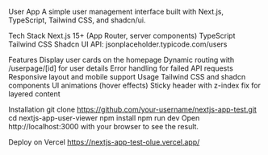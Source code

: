 User App
A simple user management interface built with Next.js, TypeScript, Tailwind CSS, and shadcn/ui.

Tech Stack
Next.js 15+ (App Router, server components)
TypeScript
Tailwind CSS
Shadcn UI
API: jsonplaceholder.typicode.com/users


Features
Display user cards on the homepage
Dynamic routing with /userpage/[id] for user details
Error handling for failed API requests
Responsive layout and mobile support
Usage Tailwind CSS and shadcn components
UI animations (hover effects)
Sticky header with z-index fix for layered content

Installation
git clone https://github.com/your-username/nextjs-app-test.git
cd nextjs-app-user-viewer
npm install
npm run dev
Open http://localhost:3000 with your browser to see the result.

Deploy on Vercel
https://nextjs-app-test-olue.vercel.app/

